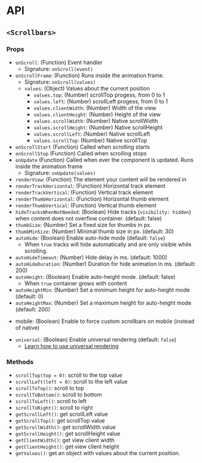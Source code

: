 # API

## `<Scrollbars>`

### Props

* `onScroll`: (Function) Event handler
  * Signature: `onScroll(event)`
* `onScrollFrame`: (Function) Runs inside the animation frame.
  * Signature: `onScroll(values)`
  * `values`: (Object) Values about the current position
    * `values.top`: (Number) scrollTop progess, from 0 to 1
    * `values.left`: (Number) scrollLeft progess, from 0 to 1
    * `values.clientWidth`: (Number) Width of the view
    * `values.clientHeight`: (Number) Height of the view
    * `values.scrollWidth`: (Number) Native scrollWidth
    * `values.scrollHeight`: (Number) Native scrollHeight
    * `values.scrollLeft`: (Number) Native scrollLeft
    * `values.scrollTop`: (Number) Native scrollTop
* `onScrollStart` (Function) Called when scrolling starts
* `onScrollStop` (Function) Called when scrolling stops
* `onUpdate` (Function) Called when ever the component is updated. Runs inside the animation frame
  * Signature: `onUpdate(values)`
* `renderView`: (Function) The element your content will be rendered in
* `renderTrackHorizontal`: (Function) Horizontal track element
* `renderTrackVertical`: (Function) Vertical track element
* `renderThumbHorizontal`: (Function) Horizontal thumb element
* `renderThumbVertical`: (Function) Vertical thumb element
* `hideTracksWhenNotNeeded`: (Boolean) Hide tracks (`visibility: hidden`) when content does not overflow container. (default: false)
* `thumbSize`: (Number) Set a fixed size for thumbs in px.
* `thumbMinSize`: (Number) Minimal thumb size in px. (default: 30)
* `autoHide`: (Boolean) Enable auto-hide mode (default: `false`)
  * When `true` tracks will hide automatically and are only visible while scrolling.
* `autoHideTimeout`: (Number) Hide delay in ms. (default: 1000)
* `autoHideDuration`: (Number) Duration for hide animation in ms. (default: 200)
* `autoHeight`: (Boolean) Enable auto-height mode. (default: false)
  * When `true` container grows with content
* `autoHeightMin`: (Number) Set a minimum height for auto-height mode (default: 0)
* `autoHeightMax`: (Number) Set a maximum height for auto-height mode (default: 200)
- mobile: (Boolean) Enable to force custom scrollbars on mobile (instead of native)
* `universal`: (Boolean) Enable universal rendering (default: `false`)
    * [Learn how to use universal rendering](#link)

### Methods

* `scrollTop(top = 0)`: scroll to the top value
* `scrollLeft(left = 0)`: scroll to the left value
* `scrollToTop()`: scroll to top
* `scrollToBottom()`: scroll to bottom
* `scrollToLeft()`: scroll to left
* `scrollToRight()`: scroll to right
* `getScrollLeft()`: get scrollLeft value
* `getScrollTop()`: get scrollTop value
* `getScrollWidth()`: get scrollWidth value
* `getScrollHeight()`: get scrollHeight value
* `getClientWidth()`: get view client width
* `getClientHeight()`: get view client height
* `getValues()`: get an object with values about the current position.
